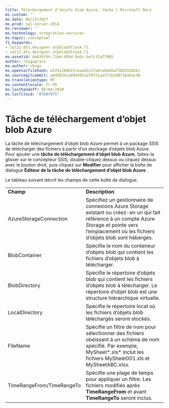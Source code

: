 ```yaml
---
title: Téléchargement d’objets blob Azure, tâche | Microsoft Docs
ms.custom: ''
ms.date: 06/13/2017
ms.prod: sql-server-2014
ms.reviewer: ''
ms.technology: integration-services
ms.topic: conceptual
f1_keywords:
- sql12.dts.designer.afpblobdltask.f1
- sql11.dts.designer.afpblobdltask.f1
ms.assetid: 8a63bf44-71be-456d-9a5c-be7c31aff065
author: chugugrace
ms.author: chugu
ms.openlocfilehash: e2f61260b1fceaad3c27a0ce6ab6af28b15582bc
ms.sourcegitcommit: ad4d92dce894592a259721a1571b1d8736abacdb
ms.translationtype: MT
ms.contentlocale: fr-FR
ms.lasthandoff: 08/04/2020
ms.locfileid: "87697075"
---
```

# <a name="azure-blob-download-task"></a>Tâche de téléchargement d’objet blob Azure
  La tâche de téléchargement d’objet blob Azure permet à un package SSIS de télécharger des fichiers à partir d’un stockage d’objets blob Azure.   
Pour ajouter une **tâche de téléchargement d’objet blob Azure**, faites-la glisser sur le concepteur SSIS, double-cliquez dessus ou cliquez dessus avec le bouton droit, puis cliquez sur **Modifier** pour afficher la boîte de dialogue **Éditeur de la tâche de téléchargement d’objet blob Azure** .  
  
 Le tableau suivant décrit les champs de cette boîte de dialogue.  
  
|||  
|-|-|  
|**Champ**|**Description**|  
|AzureStorageConnection|Spécifiez un gestionnaire de connexions Azure Storage existant ou créez-en un qui fait référence à un compte Azure Storage et pointe vers l’emplacement où les fichiers d’objets blob sont hébergés.|  
|BlobContainer|Spécifie le nom du conteneur d’objets blob qui contient les fichiers d’objets blob à télécharger.|  
|BlobDirectory|Spécifie le répertoire d’objets blob qui contient les fichiers d’objets blob à télécharger. Le répertoire d’objet blob est une structure hiérarchique virtuelle.|  
|LocalDirectory|Spécifie le répertoire local où les fichiers d’objets blob téléchargés seront stockés.|  
|FileName|Spécifie un filtre de nom pour sélectionner des fichiers obéissant à un schéma de nom spécifié. Par exemple, MySheet*.xls\* inclut les fichiers MySheet001.xls et MySheetABC.xlsx.|  
|TimeRangeFrom/TimeRangeTo|Spécifie une plage de temps pour appliquer un filtre. Les fichiers modifiés après **TimeRangeFrom** et avant **TimeRangeTo** seront inclus.|  
  
  

